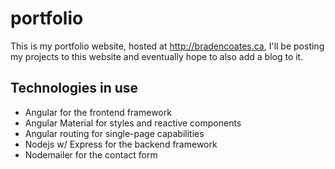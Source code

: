 # portfolio
This is my portfolio website, hosted at http://bradencoates.ca,
I'll be posting my projects to this website and eventually hope to also add a blog to it.

## Technologies in use
* Angular for the frontend framework
* Angular Material for styles and reactive components
* Angular routing for single-page capabilities
* Nodejs w/ Express for the backend framework
* Nodemailer for the contact form
